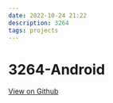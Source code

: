 ```yaml
---
date: 2022-10-24 21:22
description: 3264
tags: projects
---
```


# 3264-Android

[View on Github](https://github.com/ZMcGuckin/3264-Android)
